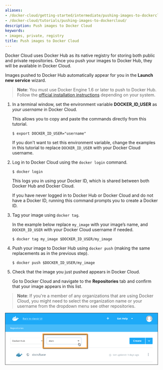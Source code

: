 ```yaml
---
aliases:
- /docker-cloud/getting-started/intermediate/pushing-images-to-dockercloud/
- /docker-cloud/tutorials/pushing-images-to-dockercloud/
description: Push images to Docker Cloud
keywords:
- images, private, registry
title: Push images to Docker Cloud
---
```


Docker Cloud uses Docker Hub as its native registry for storing both public and
private repositories. Once you push your images to Docker Hub, they will be
available in Docker Cloud.

Images pushed to Docker Hub automatically appear for you in the **Launch new
service** wizard.

> **Note**: You must use Docker Engine 1.6 or later to push to Docker Hub.
Follow the <a href="http://docs.docker.com/installation/" target="_blank">official installation instructions</a> depending on your system.

1. In a terminal window, set the environment variable **DOCKER_ID_USER** as *your username* in Docker Cloud.

    This allows you to copy and paste the commands directly from this tutorial.
    ```
    $ export DOCKER_ID_USER="username"
    ```

    If you don't want to set this environment variable, change the examples in
    this tutorial to replace `DOCKER_ID_USER` with your Docker Cloud username.

2. Log in to Docker Cloud using the `docker login` command.
    ```
    $ docker login
    ```
    This logs you in using your Docker ID, which is shared between both Docker Hub and Docker Cloud.

    If you have never logged in to Docker Hub or Docker Cloud and do not have a Docker ID, running this command prompts you to create a Docker ID.

3. Tag your image using `docker tag`.

    In the example below replace `my_image` with your image’s name, and `DOCKER_ID_USER` with your Docker Cloud username if needed.
    ```
    $ docker tag my_image $DOCKER_ID_USER/my_image
    ```

4. Push your image to Docker Hub using `docker push` (making the same replacements as in the previous step).
    ```
    $ docker push $DOCKER_ID_USER/my_image
    ```

5. Check that the image you just pushed appears in Docker Cloud.

    Go to Docker Cloud and navigate to the **Repositories** tab and confirm that your image appears in this list.

> **Note**: If you're a member of any organizations that are using Docker
> Cloud, you might need to select the organization name or your username from
> the dropdown menu see other repositories.

![](images/private_image.png)
